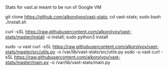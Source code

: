 Stats for vast.ai meant to be run of Google VM

git clone https://github.com/alkorolyov/vast-stats; cd vast-stats; sudo bash ./install.sh

curl -sSL https://raw.githubusercontent.com/alkorolyov/vast-stats/master/install -o install; sudo python3 install

sudo -u vast curl -sSL https://raw.githubusercontent.com/alkorolyov/vast-stats/master/src/utils.py -o /var/lib/vast-stats/src/utils.py
sudo -u vast curl -sSL https://raw.githubusercontent.com/alkorolyov/vast-stats/master/main.py -o /var/lib/vast-stats/main.py